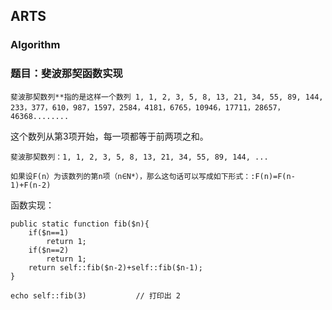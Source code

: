 ## ARTS

### Algorithm

### 题目：斐波那契函数实现

	斐波那契数列**指的是这样一个数列 1, 1, 2, 3, 5, 8, 13, 21, 34, 55, 89, 144, 233，377，610，987，1597，2584，4181，6765，10946，17711，28657，46368........

  这个数列从第3项开始，每一项都等于前两项之和。

	斐波那契数列：1, 1, 2, 3, 5, 8, 13, 21, 34, 55, 89, 144, ...

	如果设F(n）为该数列的第n项（n∈N*），那么这句话可以写成如下形式：:F(n)=F(n-1)+F(n-2)


函数实现：

```
public static function fib($n){
    if($n==1)
        return 1;
    if($n==2)
        return 1;
    return self::fib($n-2)+self::fib($n-1);
}

echo self::fib(3)           // 打印出 2 

```

